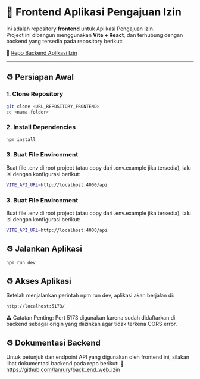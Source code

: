 # 📘 Frontend Aplikasi Pengajuan Izin

Ini adalah repository **frontend** untuk Aplikasi Pengajuan Izin.  
Project ini dibangun menggunakan **Vite + React**, dan terhubung dengan backend yang tersedia pada repository berikut:

🔗 [Repo Backend Aplikasi Izin](https://github.com/Ianrury/back_end_web_izin)

---

## ⚙️ Persiapan Awal

### 1. Clone Repository

```bash
git clone <URL_REPOSITORY_FRONTEND>
cd <nama-folder>
```

### 2. Install Dependencies

```bash
npm install 
```

### 3. Buat File Environment
Buat file .env di root project (atau copy dari .env.example jika tersedia), lalu isi dengan konfigurasi berikut:
```bash
VITE_API_URL=http://localhost:4000/api
```

### 3. Buat File Environment
Buat file .env di root project (atau copy dari .env.example jika tersedia), lalu isi dengan konfigurasi berikut:
```bash
VITE_API_URL=http://localhost:4000/api
```

## ⚙️ Jalankan Aplikasi
```bash
npm run dev
```

## ⚙️ Akses Aplikasi
Setelah menjalankan perintah npm run dev, aplikasi akan berjalan di:
```bash
http://localhost:5173/
```
⚠️ Catatan Penting:
Port 5173 digunakan karena sudah didaftarkan di backend sebagai origin yang diizinkan agar tidak terkena CORS error.

## ⚙️ Dokumentasi Backend
Untuk petunjuk dan endpoint API yang digunakan oleh frontend ini, silakan lihat dokumentasi backend pada repo berikut:
🔗 https://github.com/Ianrury/back_end_web_izin


